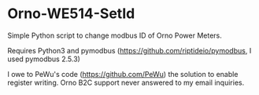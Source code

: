# Orno-WE514-SetId
Simple Python script to change modbus ID of Orno Power Meters.

Requires Python3 and pymodbus (https://github.com/riptideio/pymodbus, I used pymodbus 2.5.3)

I owe to PeWu's code (https://github.com/PeWu) the solution to enable register writing.
Orno B2C support never answered to my email inquiries.
